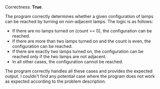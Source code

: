 Correctness: **True**.

The program correctly determines whether a given configuration of lamps can be reached by turning on non-adjacent lamps. The logic is as follows:

- If there are no lamps turned on (count == 0), the configuration can be reached.
- If there are more than two lamps turned on and the count is even, the configuration can be reached.
- If there are exactly two lamps turned on, the configuration can be reached only if the two lamps are not adjacent.
- In all other cases, the configuration cannot be reached.

The program correctly handles all these cases and provides the expected output. I couldn't find any potential case where the program does not work as expected according to the problem description.